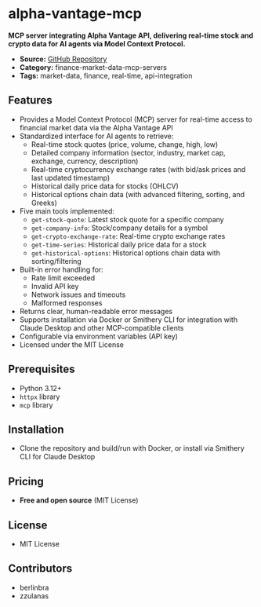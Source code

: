 # alpha-vantage-mcp

**MCP server integrating Alpha Vantage API, delivering real-time stock and crypto data for AI agents via Model Context Protocol.**

- **Source:** [GitHub Repository](https://github.com/berlinbra/alpha-vantage-mcp)
- **Category:** finance-market-data-mcp-servers
- **Tags:** market-data, finance, real-time, api-integration

## Features
- Provides a Model Context Protocol (MCP) server for real-time access to financial market data via the Alpha Vantage API
- Standardized interface for AI agents to retrieve:
  - Real-time stock quotes (price, volume, change, high, low)
  - Detailed company information (sector, industry, market cap, exchange, currency, description)
  - Real-time cryptocurrency exchange rates (with bid/ask prices and last updated timestamp)
  - Historical daily price data for stocks (OHLCV)
  - Historical options chain data (with advanced filtering, sorting, and Greeks)
- Five main tools implemented:
  - `get-stock-quote`: Latest stock quote for a specific company
  - `get-company-info`: Stock/company details for a symbol
  - `get-crypto-exchange-rate`: Real-time crypto exchange rates
  - `get-time-series`: Historical daily price data for a stock
  - `get-historical-options`: Historical options chain data with sorting/filtering
- Built-in error handling for:
  - Rate limit exceeded
  - Invalid API key
  - Network issues and timeouts
  - Malformed responses
- Returns clear, human-readable error messages
- Supports installation via Docker or Smithery CLI for integration with Claude Desktop and other MCP-compatible clients
- Configurable via environment variables (API key)
- Licensed under the MIT License

## Prerequisites
- Python 3.12+
- `httpx` library
- `mcp` library

## Installation
- Clone the repository and build/run with Docker, or install via Smithery CLI for Claude Desktop

## Pricing
- **Free and open source** (MIT License)

## License
- MIT License

## Contributors
- berlinbra
- zzulanas